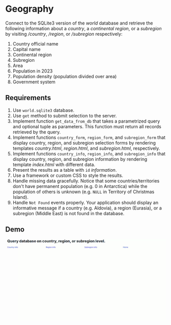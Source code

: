 # Geography

Connect to the SQLite3 version of the _world_ database and retrieve the following information about a _country_, a _continental region_, or a _subregion_ by visiting _/country_, _/region_, or _/subregion_ respectively:

1. Country official name
1. Capital name
1. Continental region
1. Subregion
1. Area
1. Population in 2023
1. Population density (population divided over area)
1. Government system

## Requirements

1. Use `world.sqlite3` database.
2. Use `get` method to submit selection to the server.
3. Implement function `get_data_from_db` that takes a parametrized query and optional tuple as parameters. This function must return all records retrieved by the query.
4. Implement functions `country_form`, `region_form`, and `subregion_form` that display country, region, and subregion selection forms by rendering templates _country.html_, _region.html_, and _subregion.html_, respectively.
5. Implement functions `country_info`, `region_info`, and `subregion_info` that display country, region, and subregion information by rendering template _index.html_ with different data.
6. Present the results as a table with `id` _information_.
7. Use a framework or custom CSS to style the results.
8. Handle missing data gracefully. Notice that some countries/territories don't have permanent population (e.g. $0$ in Antarctica) while the population of others is unknown (e.g. `NULL` in Territory of Christmas Island).
9. Handle `Not Found` events properly. Your application should display an informative message if a country (e.g. Aldovia), a region (Eurasia), or a subregion (Middle East) is not found in the database.

## Demo

![Demo](demo.gif)
